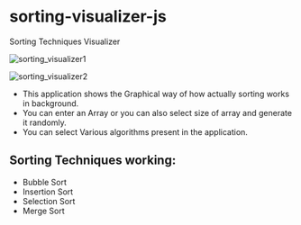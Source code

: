 # sorting-visualizer-js
Sorting Techniques Visualizer

![sorting_visualizer1](https://github.com/himeshnishant1/sorting-visualizer-js/assets/24701555/f4fcbe64-8e79-4031-9c47-102c6e5d93d5)


![sorting_visualizer2](https://github.com/himeshnishant1/sorting-visualizer-js/assets/24701555/002247ab-82aa-4b27-82aa-ac3b4841bb2e)

- This application shows the Graphical way of how actually sorting works in background.
- You can enter an Array or you can also select size of array and generate it randomly.
- You can select Various algorithms present in the application.

## Sorting Techniques working:
- Bubble Sort
- Insertion Sort
- Selection Sort
- Merge Sort
